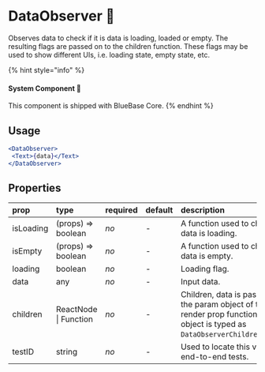 # DataObserver 📌

Observes data to check if it is data is loading, loaded or empty. The resulting flags are passed on to the children function. These flags may be used to show different UIs, i.e. loading state, empty state, etc.

{% hint style="info" %}
#### System Component 📌

This component is shipped with BlueBase Core.
{% endhint %}

## Usage

```jsx
<DataObserver>
 <Text>{data}</Text>
</DataObserver>
```



## Properties

| prop | type | required | default | description |
| :--- | :--- | :--- | :--- | :--- |
| isLoading | \(props\) =&gt; boolean | _no_ | - | A function used to check if data is loading. |
| isEmpty | \(props\) =&gt; boolean | _no_ | - | A function used to check if data is empty. |
| loading | boolean | _no_ | - | Loading flag. |
| data | any | _no_ | - | Input data. |
| children | ReactNode \| Function | _no_ | - | Children, data is passed in the param object of the render prop function. This object is typed as `DataObserverChildrenProps`. |
| testID | string | _no_ | - | Used to locate this view in end-to-end tests. |


